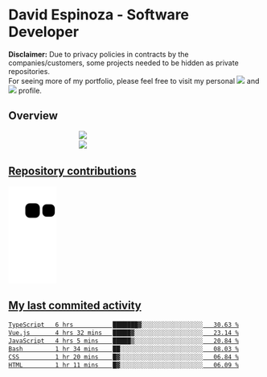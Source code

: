 # David Espinoza - Software Developer
<div id="links">
  <p>
    <strong>Disclaimer:</strong> Due to privacy policies in contracts by the companies/customers, some projects needed to be hidden as private repositories. <br />
For seeing more of my portfolio, please feel free to visit my personal <a href="https://davidespinoza.dev" target="_blank"><img src="https://img.shields.io/badge/website-000000?style=for-the-badge&logo=About.me&logoColor=white" target="_blank"></a> and <a href="https://www.linkedin.com/in/despinozap" target="_blank"><img src="https://img.shields.io/badge/LinkedIn-0077B5?style=for-the-badge&logo=linkedin&logoColor=white" target="_blank"></a> profile.
  </p>
</div>

## Overview

<div id="stats">
  <a href="https://github.com/despinozap">
  <img height="180em" style="margin: 0em 10em;" src="https://github-readme-stats.vercel.app/api?username=despinozap&show_icons=true&include_all_commits=true&count_private=true&theme=default"/>
  <img height="180em" style="margin: 0em 10em;" src="https://github-readme-stats.vercel.app/api/top-langs/?username=despinozap&layout=compact&langs_count=7&theme=default"/>
</div>
 
## Repository contributions
<div id="snake"> 

  ![Snake animation](https://github.com/despinozap/despinozap/blob/output/github-contribution-grid-snake.svg)
</div>

## My last commited activity
<!--START_SECTION:waka-->

```text
TypeScript   6 hrs           ███████▓░░░░░░░░░░░░░░░░░   30.63 %
Vue.js       4 hrs 32 mins   █████▓░░░░░░░░░░░░░░░░░░░   23.14 %
JavaScript   4 hrs 5 mins    █████▒░░░░░░░░░░░░░░░░░░░   20.84 %
Bash         1 hr 34 mins    ██░░░░░░░░░░░░░░░░░░░░░░░   08.03 %
CSS          1 hr 20 mins    █▓░░░░░░░░░░░░░░░░░░░░░░░   06.84 %
HTML         1 hr 11 mins    █▓░░░░░░░░░░░░░░░░░░░░░░░   06.09 %
```

<!--END_SECTION:waka-->
